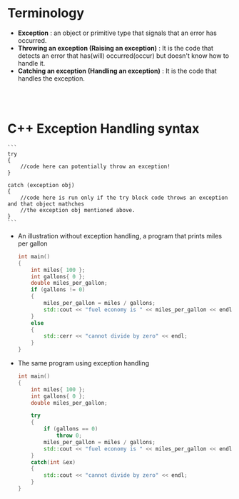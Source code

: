 # Terminology

- **Exception** : an object or primitive type that signals that an error has occurred.
- **Throwing an exception (Raising an exception)** : It is the code that detects an error that has(will) occurred(occur) but doesn't know how to handle it.
- **Catching an exception (Handling an exception)** : It is the code that handles the exception.

<br>
<br>

# C++ Exception Handling syntax

    ```
    try
    {
        //code here can potentially throw an exception!
    }

    catch (exception obj)
    {
        //code here is run only if the try block code throws an exception and that object mathches
        //the exception obj mentioned above.
    }
    ```

- An illustration without exception handling, a program that prints miles per gallon

  ```cpp
  int main()
  {
      int miles{ 100 };
      int gallons{ 0 };
      double miles_per_gallon;
      if (gallons != 0)
      {
          miles_per_gallon = miles / gallons;
          std::cout << "fuel economy is " << miles_per_gallon << endl;
      }
      else
      {
          std::cerr << "cannot divide by zero" << endl;
      }
  }
  ```

- The same program using exception handling

  ```cpp
  int main()
  {
      int miles{ 100 };
      int gallons{ 0 };
      double miles_per_gallon;

      try
      {
          if (gallons == 0)
              throw 0;
          miles_per_gallon = miles / gallons;
          std::cout << "fuel economy is " << miles_per_gallon << endl;
      }
      catch(int &ex)
      {
          std::cout << "cannot divide by zero" << endl;
      }
  }
  ```
